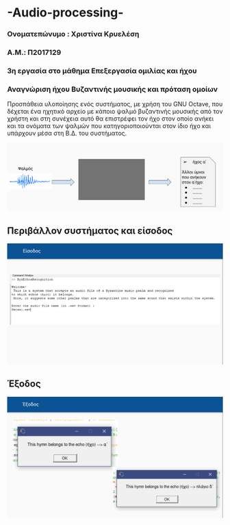 # -Audio-processing-
### Ονοματεπώνυμο : Χριστίνα Κρυελέση 
### Α.Μ.: Π2017129
### 3η εργασία στο μάθημα Επεξεργασία ομιλίας και ήχου

### Αναγνώριση ήχου Βυζαντινής μουσικής και πρόταση ομοίων

Προσπάθεια υλοποίησης ενός συστήματος, με χρήση του GNU Octave, που δέχεται ένα ηχητικό αρχείο με κάποιο ψαλμό βυζαντινής μουσικής από τον χρήστη και στη συνέχεια αυτό θα επιστρέφει τον ήχο στον οποίο ανήκει και τα ονόματα των ψαλμών που κατηγοριοποιούνται στον ίδιο ήχο και υπάρχουν μέσα στη Β.Δ. του συστήματος.


![image](https://github.com/chrikri/-Audio-processing-/blob/main/Screenshot%20(836).png)


 ## Περιβάλλον συστήματος και είσοδος
 
 ![image](https://github.com/chrikri/-Audio-processing-/blob/main/Screenshot%20(837).png)
 
 
 
  ## Έξοδος
 
  ![image](https://github.com/chrikri/-Audio-processing-/blob/main/Screenshot%20(838).png)
 


